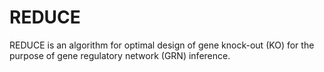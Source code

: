 # REDUCE
REDUCE is an algorithm for optimal design of gene knock-out (KO) for the purpose of gene regulatory network (GRN) inference. 
